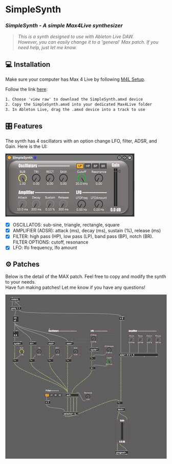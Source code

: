 # SimpleSynth
### *SimpleSynth - A simple Max4Live synthesizer*
> *This is a synth designed to use with Ableton Live DAW.  
However, you can easily change it to a 'general' Max patch. If you need help, just let me know.*

## :computer: Installation
Make sure your computer has Max 4 Live by following [M4L Setup](https://help.ableton.com/hc/en-us/categories/201105669-Max-for-Live).

Follow the link [here](https://github.com/naliMusic/SimpleSynth/blob/main/SimpleSynth.amxd):

```
1. Choose 'view raw' to download the SimpleSynth.amxd device
2. Copy the SimpleSynth.amxd into your dedicated Max4Live folder
3. In Ableton Live, drag the .amxd device into a track to use
```
  
## :control_knobs: Features
The synth has 4 oscillators with an option change LFO, filter, ADSR, and Gain. Here is the UI:  

![SimpleSynth UI](https://github.com/naliMusic/SimpleSynth/blob/main/img/SimpleSynth_UI.PNG)

- [x] OSCILLATOS: sub-sine, triangle, rectangle, square
- [x] AMPLIFIER (ADSR): attack (ms), decay (ms), sustain (%), release (ms)
- [x] FILTER: high pass (HP), low pass (LP), band pass (BP), notch (BR). FILTER OPTIONS: cutoff, resonance
- [x] LFO: lfo frequency, lfo amount

## :gear: Patches
Below is the detail of the MAX patch. Feel free to copy and modify the synth to your needs.  
Have fun making patches! Let me know if you have any questions!    

![SimpleSynth patch](https://github.com/naliMusic/SimpleSynth/blob/main/img/SimpleSynth_patch.PNG)
